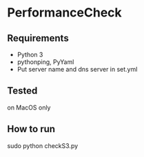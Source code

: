 # PerformanceCheck

## Requirements
- Python 3
- pythonping, PyYaml
- Put server name and dns server in set.yml

## Tested
on MacOS only

## How to run
sudo python checkS3.py
